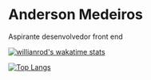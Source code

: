 # Anderson Medeiros

Aspirante desenvolvedor front end

[![willianrod's wakatime stats](https://github-readme-stats.vercel.app/api/wakatime?username=anderson-medeiros)](https://github.com/anderson-medeiros/github-readme-stats)

[![Top Langs](https://github-readme-stats.vercel.app/api/top-langs/?username=anderson-medeiros)](https://github.com/anderson-medeiros/github-readme-stats)
